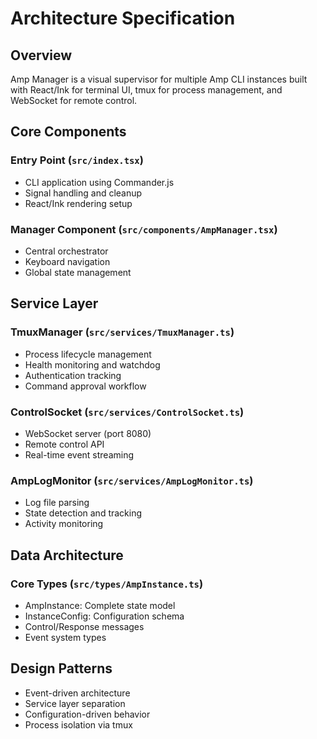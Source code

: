 # Architecture Specification

## Overview
Amp Manager is a visual supervisor for multiple Amp CLI instances built with React/Ink for terminal UI, tmux for process management, and WebSocket for remote control.

## Core Components

### Entry Point (`src/index.tsx`)
- CLI application using Commander.js
- Signal handling and cleanup
- React/Ink rendering setup

### Manager Component (`src/components/AmpManager.tsx`)
- Central orchestrator
- Keyboard navigation
- Global state management

## Service Layer

### TmuxManager (`src/services/TmuxManager.ts`)
- Process lifecycle management
- Health monitoring and watchdog
- Authentication tracking
- Command approval workflow

### ControlSocket (`src/services/ControlSocket.ts`)
- WebSocket server (port 8080)
- Remote control API
- Real-time event streaming

### AmpLogMonitor (`src/services/AmpLogMonitor.ts`)
- Log file parsing
- State detection and tracking
- Activity monitoring

## Data Architecture

### Core Types (`src/types/AmpInstance.ts`)
- AmpInstance: Complete state model
- InstanceConfig: Configuration schema
- Control/Response messages
- Event system types

## Design Patterns
- Event-driven architecture
- Service layer separation
- Configuration-driven behavior
- Process isolation via tmux

